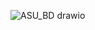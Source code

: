 ![ASU_BD drawio](https://user-images.githubusercontent.com/40612874/142818426-a8612913-975d-4aa7-85f9-7d969b811233.png)
